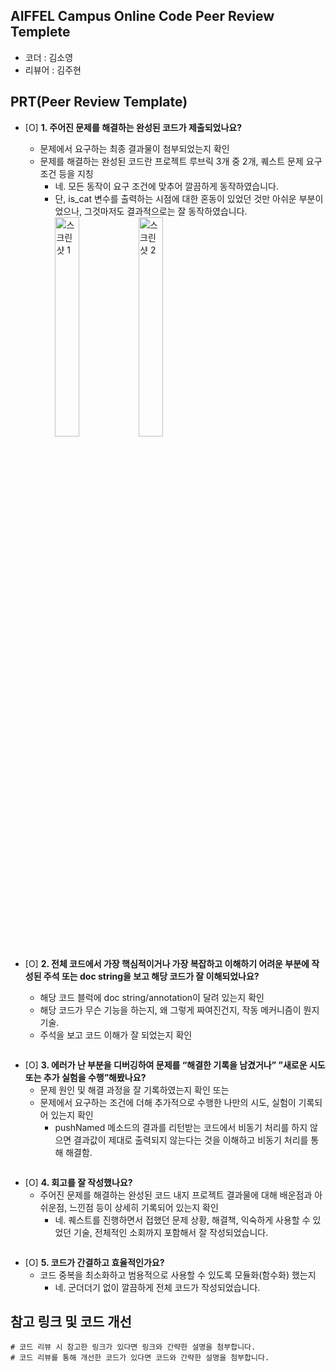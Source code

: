 ## AIFFEL Campus Online Code Peer Review Templete
- 코더 : 김소영
- 리뷰어 : 김주현


## PRT(Peer Review Template)

- [O]  **1. 주어진 문제를 해결하는 완성된 코드가 제출되었나요?**
    - 문제에서 요구하는 최종 결과물이 첨부되었는지 확인
    - 문제를 해결하는 완성된 코드란 프로젝트 루브릭 3개 중 2개, 퀘스트 문제 요구조건 등을 지칭
        - 네. 모든 동작이 요구 조건에 맞추어 깔끔하게 동작하였습니다.
        - 단, is_cat 변수를 출력하는 시점에 대한 혼동이 있었던 것만 아쉬운 부분이었으나, 그것마저도 결과적으로는 잘 동작하였습니다. 
<img src="Screenshot_1720510974.png" alt="스크린샷 1" style="width: 30%; height: 30%;"> <img src="Screenshot_1720510978.png" alt="스크린샷 2" style="width: 30%; height: 30%;">
        
- [O]  **2. 전체 코드에서 가장 핵심적이거나 가장 복잡하고 이해하기 어려운 부분에 작성된 
주석 또는 doc string을 보고 해당 코드가 잘 이해되었나요?**
    - 해당 코드 블럭에 doc string/annotation이 달려 있는지 확인
    - 해당 코드가 무슨 기능을 하는지, 왜 그렇게 짜여진건지, 작동 메커니즘이 뭔지 기술.
    - 주석을 보고 코드 이해가 잘 되었는지 확인
```Dart
```
        
- [O]  **3. 에러가 난 부분을 디버깅하여 문제를 “해결한 기록을 남겼거나” 
”새로운 시도 또는 추가 실험을 수행”해봤나요?**
    - 문제 원인 및 해결 과정을 잘 기록하였는지 확인 또는
    - 문제에서 요구하는 조건에 더해 추가적으로 수행한 나만의 시도, 
    실험이 기록되어 있는지 확인
        - pushNamed 메소드의 결과를 리턴받는 코드에서 비동기 처리를 하지 않으면 결과값이 제대로 출력되지 않는다는 것을 이해하고 비동기 처리를 통해 해결함.
```Dart
```
        
- [O]  **4. 회고를 잘 작성했나요?**
    - 주어진 문제를 해결하는 완성된 코드 내지 프로젝트 결과물에 대해 배운점과 아쉬운점, 느낀점 등이 상세히 기록되어 있는지 확인
        - 네. 퀘스트를 진행하면서 접했던 문제 상황, 해결책, 익숙하게 사용할 수 있었던 기술, 전체적인 소회까지 포함해서 잘 작성되었습니다.
```Dart
```

- [O]  **5. 코드가 간결하고 효율적인가요?**
    - 코드 중복을 최소화하고 범용적으로 사용할 수 있도록 모듈화(함수화) 했는지
        - 네. 군더더기 없이 깔끔하게 전체 코드가 작성되었습니다. 


## 참고 링크 및 코드 개선
```
# 코드 리뷰 시 참고한 링크가 있다면 링크와 간략한 설명을 첨부합니다.
# 코드 리뷰를 통해 개선한 코드가 있다면 코드와 간략한 설명을 첨부합니다.
```
